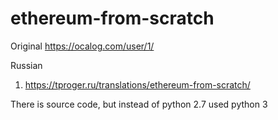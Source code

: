 # ethereum-from-scratch
Original https://ocalog.com/user/1/

Russian
1. https://tproger.ru/translations/ethereum-from-scratch/

There is source code, but instead of python 2.7 used python 3
